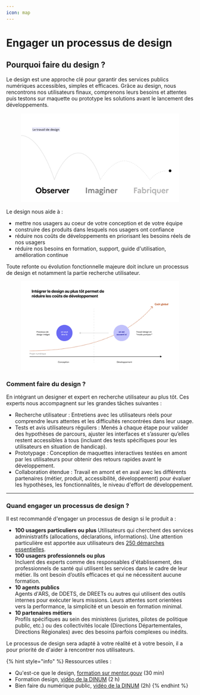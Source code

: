 ```yaml
---
icon: map
---
```


# Engager un processus de design

## Pourquoi faire du design ?

Le design est une approche clé pour garantir des services publics numériques accessibles, simples et efficaces. Grâce au design, nous rencontrons nos utilisateurs finaux, comprenons leurs besoins et attentes puis testons sur maquette ou prototype les solutions avant le lancement des développements.

<figure><img src="../.gitbook/assets/13.png" alt=""><figcaption></figcaption></figure>

Le design nous aide à :

* mettre nos usagers au coeur de votre conception et de votre équipe
* construire des produits dans lesquels nos usagers ont confiance
* réduire nos coûts de développements en priorisant les besoins réels de nos usagers
* réduire nos besoins en formation, support, guide d'utilisation, amélioration continue

Toute refonte ou évolution fonctionnelle majeure doit inclure un processus de design et notamment la partie recherche utilisateur.

<figure><img src="../.gitbook/assets/11.png" alt=""><figcaption></figcaption></figure>

### Comment faire du design ?

En intégrant un designer et expert en recherche utilisateur au plus tôt. Ces experts nous accompagnent sur les grandes tâches suivantes :

* Recherche utilisateur : Entretiens avec les utilisateurs réels pour comprendre leurs attentes et les difficultés rencontrées dans leur usage.
* Tests et avis utilisateurs réguliers : Menés à chaque étape pour valider des hypothèses de parcours, ajuster les interfaces et s’assurer qu’elles restent accessibles à tous (incluant des tests spécifiques pour les utilisateurs en situation de handicap).
* Prototypage : Conception de maquettes interactives testées en amont par les utilisateurs pour obtenir des retours rapides avant le développement.
* Collaboration étendue : Travail en amont et en aval avec les différents partenaires (métier, produit, accessibilité, développement) pour évaluer les hypothèses, les fonctionnalités, le niveau d'effort de développement.

***

### Quand engager un processus de design ?

Il est recommandé d'engager un processus de design si le produit a :

* **100 usagers particuliers ou plus**
  Utilisateurs qui cherchent des services administratifs (allocations, déclarations, informations). Une attention particulière est apportée aux utilisateurs des [250 démarches essentielles](https://observatoire.numerique.gouv.fr/).
* **100 usagers professionnels ou plus**\
  Incluent des experts comme des responsables d'établissement, des professionnels de santé qui utilisent les services dans le cadre de leur métier. Ils ont besoin d’outils efficaces et qui ne nécessitent aucune formation.
* **10 agents publics**\
  Agents d'ARS, de DDETS, de DREETs ou autres qui utilisent des outils internes pour exécuter leurs missions. Leurs attentes sont orientées vers la performance, la simplicité et un besoin en formation minimal.
* **10 partenaires métiers**\
  Profils spécifiques au sein des ministères (juristes, pilotes de politique public, etc.) ou des collectivités locale (Directions Départementales, Directions Régionales) avec des besoins parfois complexes ou inédits.

Le processus de design sera adapté à votre réalité et à votre besoin, il a pour priorité de d'aider à rencontrer nos utilisateurs.&#x20;

{% hint style="info" %}
Ressources utiles :

* Qu'est-ce que le design, [formation sur mentor.gouv](https://www.modernisation.gouv.fr/campus-de-la-transformation-publique/catalogue-de-ressources/formation/quest-ce-que-le-design) (30 min)
* Formation design, [vidéo de la DINUM](https://www.youtube.com/live/QjGzdw4OSO8?si=ZBTpDIr-c0YeqRHV) (2 h)
* Bien faire du numérique public, [vidéo de la DINUM](https://www.youtube.com/live/7Z9_YLcynXw) (2h)
{% endhint %}
